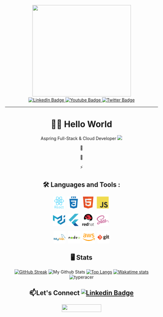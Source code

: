 <div id="header" align="center">
  <img src="https://media.giphy.com/media/CuuSHzuc0O166MRfjt/giphy.gif" width="325" height="300"/>
  <div id="badges">

  <a href="https://www.linkedin.com/in/jaycelab">
    <img src="https://img.shields.io/badge/LinkedIn-blue?style=for-the-badge&logo=linkedin&logoColor=white" alt="LinkedIn Badge"/>
  </a>
  <a href="www.youtube.com/jaycelab">
    <img src="https://img.shields.io/badge/YouTube-red?style=for-the-badge&logo=youtube&logoColor=white" alt="Youtube Badge"/>
  </a>
  <a href="www.twitter.com/jaycelab">
    <img src="https://img.shields.io/badge/Twitter-blue?style=for-the-badge&logo=twitter&logoColor=white" alt="Twitter Badge"/>
  </a>
</div>

---

# :man_technologist: Hello World
Aspring Full-Stack & Cloud Developer <img src="https://media.giphy.com/media/WUlplcMpOCEmTGBtBW/giphy.gif" width="30">
  
:telescope: 

:seedling: 

:zap: 

## :hammer_and_wrench: Languages and Tools :

<div>
  
  <img src="https://github.com/devicons/devicon/blob/master/icons/react/react-original-wordmark.svg" title="React" alt="React" width="40" height="40"/>&nbsp;
  <img src="https://github.com/devicons/devicon/blob/master/icons/css3/css3-plain-wordmark.svg"  title="CSS3" alt="CSS" width="40" height="40"/>&nbsp;
  <img src="https://github.com/devicons/devicon/blob/master/icons/html5/html5-original.svg" title="HTML5" alt="HTML" width="40" height="40"/>&nbsp;
  <img src="https://github.com/devicons/devicon/blob/master/icons/javascript/javascript-original.svg" title="JavaScript" alt="JavaScript" width="40" height="40"/>&nbsp;
  
  <img src="https://github.com/devicons/devicon/blob/master/icons/materialui/materialui-original.svg" title="Material UI" alt="Material UI" width="40" height="40"/>&nbsp;
  <img src="https://github.com/devicons/devicon/blob/master/icons/flutter/flutter-original.svg" title="Flutter" alt="Flutter" width="40" height="40"/>&nbsp;
  <img src="https://github.com/devicons/devicon/blob/master/icons/redhat/redhat-original-wordmark.svg" title="Redhat" alt="Redhat" width="40" height="40"/>&nbsp;
  <img src="https://github.com/devicons/devicon/blob/master/icons/sass/sass-original.svg" title="Sass" alt="Sass" width="40" height="40"/>&nbsp;

  <img src="https://github.com/devicons/devicon/blob/master/icons/mysql/mysql-original-wordmark.svg" title="MySQL"  alt="MySQL" width="40" height="40"/>&nbsp;
  <img src="https://github.com/devicons/devicon/blob/master/icons/nodejs/nodejs-original-wordmark.svg" title="NodeJS" alt="NodeJS" width="40" height="40"/>&nbsp;
  <img src="https://github.com/devicons/devicon/blob/master/icons/amazonwebservices/amazonwebservices-plain-wordmark.svg" title="AWS" alt="AWS" width="40" height="40"/>&nbsp;
  <img src="https://github.com/devicons/devicon/blob/master/icons/git/git-original-wordmark.svg" title="Git" alt="Git" width="40" height="40"/>
</div>


## 🖥️ Stats 

[![GitHub Streak](http://github-readme-streak-stats.herokuapp.com?user=jaycelab&theme=dark&background=000000)](https://git.io/streak-stats)
![My Github Stats](https://github-readme-stats.vercel.app/api?username=jaycelab&show_icons=true&theme=dark&background=000000)
[![Top Langs](https://github-readme-stats.vercel.app/api/top-langs/?username=jaycelab&layout=donut&theme=dark&background=000000)](https://github.com/anuraghazra/github-readme-stats)
[![Wakatime stats](https://github-readme-stats.vercel.app/api/wakatime?username=jaycelab&layout=compact)](https://github.com/anuraghazra/github-readme-stats)
<img src="https://data.typeracer.com/misc/badge?user=jaycelab" title="TypeRacer" alt="typeracer" width="150" height="210"/>
  
<!--### :writing_hand: Blog Posts : TD: updated feed api-->
<!-- BLOG-POST-LIST:START -->
<!-- BLOG-POST-LIST:END -->


## :mailbox:Let's Connect [![Linkedin Badge](https://img.shields.io/badge/-Jaycelab-blue?style=round&logo=Linkedin&logoColor=white)](https://www.linkedin.com/in/jaycelab)
<img src="https://komarev.com/ghpvc/?username=Jaycelab&style=flat-square&color=blue" alt="" width="130" height="25"/>
</div>
